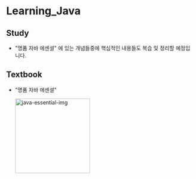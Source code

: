 # Learning_Java

<!-- - Java™ Platform, Standard Edition 8 API Specification
- [Java8](https://docs.oracle.com/javase/8/docs/api/)
 -->

## Study
- "명품 자바 에센셜" 에 있는 개념들중에 핵심적인 내용들도 복습 및 정리할 예정입니다.


## Textbook

- "명품 자바 에센셜"

  <img width="200" alt="java-essential-img" src="https://image.yes24.com/goods/63041975/XL">
